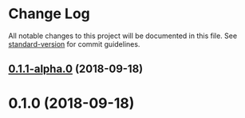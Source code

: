 # Change Log

All notable changes to this project will be documented in this file. See [standard-version](https://github.com/conventional-changelog/standard-version) for commit guidelines.

<a name="0.1.1-alpha.0"></a>
## [0.1.1-alpha.0](https://github.com/youngboo/team-module-demo1/compare/v0.1.0...v0.1.1-alpha.0) (2018-09-18)



<a name="0.1.0"></a>
# 0.1.0 (2018-09-18)
